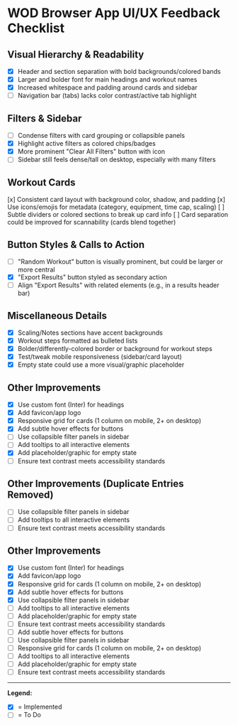 # WOD Browser App UI/UX Feedback Checklist

## Visual Hierarchy & Readability
- [x] Header and section separation with bold backgrounds/colored bands
- [x] Larger and bolder font for main headings and workout names
- [x] Increased whitespace and padding around cards and sidebar
- [ ] Navigation bar (tabs) lacks color contrast/active tab highlight

## Filters & Sidebar
- [ ] Condense filters with card grouping or collapsible panels
- [x] Highlight active filters as colored chips/badges
- [x] More prominent "Clear All Filters" button with icon
- [ ] Sidebar still feels dense/tall on desktop, especially with many filters

## Workout Cards
 [x] Consistent card layout with background color, shadow, and padding
 [x] Use icons/emojis for metadata (category, equipment, time cap, scaling)
 [ ] Subtle dividers or colored sections to break up card info
 [ ] Card separation could be improved for scannability (cards blend together)

## Button Styles & Calls to Action
- [ ] "Random Workout" button is visually prominent, but could be larger or more central
- [x] "Export Results" button styled as secondary action
- [ ] Align "Export Results" with related elements (e.g., in a results header bar)

## Miscellaneous Details
 - [x] Scaling/Notes sections have accent backgrounds
 - [x] Workout steps formatted as bulleted lists
 - [x] Bolder/differently-colored border or background for workout steps
 - [x] Test/tweak mobile responsiveness (sidebar/card layout)
 - [x] Empty state could use a more visual/graphic placeholder

## Other Improvements
 - [x] Use custom font (Inter) for headings
 - [x] Add favicon/app logo
 - [x] Responsive grid for cards (1 column on mobile, 2+ on desktop)
 - [x] Add subtle hover effects for buttons
 - [ ] Use collapsible filter panels in sidebar
 - [ ] Add tooltips to all interactive elements
 - [x] Add placeholder/graphic for empty state
 - [ ] Ensure text contrast meets accessibility standards
 
## Other Improvements (Duplicate Entries Removed)
 - [ ] Use collapsible filter panels in sidebar
 - [ ] Add tooltips to all interactive elements
 - [ ] Ensure text contrast meets accessibility standards
## Other Improvements
- [x] Use custom font (Inter) for headings
- [x] Add favicon/app logo
- [x] Responsive grid for cards (1 column on mobile, 2+ on desktop)
- [x] Add subtle hover effects for buttons
- [x] Use collapsible filter panels in sidebar
- [ ] Add tooltips to all interactive elements
- [ ] Add placeholder/graphic for empty state
- [ ] Ensure text contrast meets accessibility standards
- [ ] Add subtle hover effects for buttons
- [ ] Use collapsible filter panels in sidebar
- [ ] Responsive grid for cards (1 column on mobile, 2+ on desktop)
- [ ] Add tooltips to all interactive elements
- [ ] Add placeholder/graphic for empty state
- [ ] Ensure text contrast meets accessibility standards

---

**Legend:**
- [x] = Implemented
- [ ] = To Do
